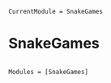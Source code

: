 ```@meta
CurrentModule = SnakeGames
```

# SnakeGames

```@index
```

```@autodocs
Modules = [SnakeGames]
```
